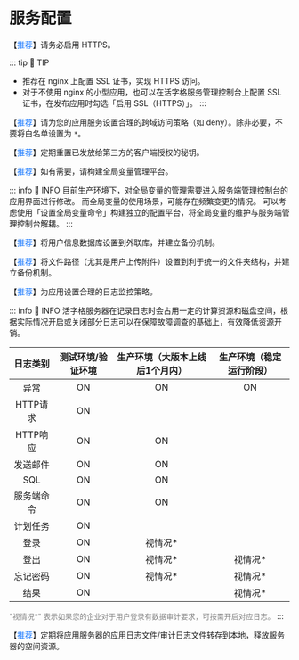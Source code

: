 # 服务配置

【<font color="#1677FF">推荐</font>】请务必启用 HTTPS。

::: tip 🔔 TIP
- 推荐在 nginx 上配置 SSL 证书，实现 HTTPS 访问。
- 对于不使用 nginx 的小型应用，也可以在活字格服务管理控制台上配置 SSL 证书，在发布应用时勾选「启用 SSL（HTTPS）」。
:::

【<font color="#1677FF">推荐</font>】请为您的应用服务设置合理的跨域访问策略（如 deny）。除非必要，不要将白名单设置为 `*`。

【<font color="#1677FF">推荐</font>】定期重置已发放给第三方的客户端授权的秘钥。

【<font color="#1677FF">推荐</font>】如有需要，请构建全局变量管理平台。

::: info 📍 INFO
目前生产环境下，对全局变量的管理需要进入服务端管理控制台的应用界面进行修改。
而全局变量的使用场景，可能存在频繁变更的情况。 可以考虑使用「设置全局变量命令」构建独立的配置平台，将全局变量的维护与服务端管理控制台解耦。
:::

【<font color="#1677FF">推荐</font>】将用户信息数据库设置到外联库，并建立备份机制。

【<font color="#1677FF">推荐</font>】将文件路径（尤其是用户上传附件）设置到利于统一的文件夹结构，并建立备份机制。


【<font color="#1677FF">推荐</font>】为应用设置合理的日志监控策略。

::: info 📍 INFO
活字格服务器在记录日志时会占用一定的计算资源和磁盘空间，根据实际情况开启或关闭部分日志可以在保障故障调查的基础上，有效降低资源开销。

|  日志类别   | 测试环境/验证环境  | 生产环境（大版本上线后1个月内）  | 生产环境（稳定运行阶段）  |
|:-------:|:----------:|:-----------------:|:-------------:|
|   异常    |     ON     |        ON         |      ON       |
| HTTP请求  |     ON     |                   |               |
| HTTP响应  |     ON     |        ON         |               |
|  发送邮件   |     ON     |        ON         |               |
|   SQL   |     ON     |        ON         |               |
|  服务端命令  |     ON     |        ON         |               |
|  计划任务   |     ON     |                   |               |
|   登录    |     ON     |       视情况*        |               |
|   登出    |     ON     |       视情况*        |     视情况*      |
|  忘记密码   |     ON     |       视情况*        |     视情况*      |
|   结果    |     ON     |                   |     视情况*      |

<font color="gray" size=2> "视情况*" 表示如果您的企业对于用户登录有数据审计要求，可按需开启对应日志。</font>
:::

【<font color="#1677FF">推荐</font>】定期将应用服务器的应用日志文件/审计日志文件转存到本地，释放服务器的空间资源。





